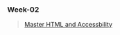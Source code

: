 ### Week-02

> [Master HTML and Accessbility](https://app.eraser.io/workspace/aqaTC9ma4qmZ9CDuSriU)
